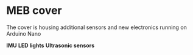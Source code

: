 # MEB cover

The cover is housing additional sensors and new electronics running on Arduino Nano

**IMU**
 **LED lights**
**Ultrasonic sensors**

